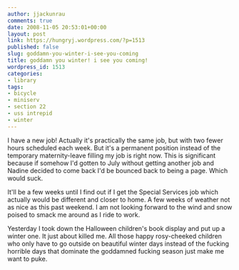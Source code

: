 ```yaml
---
author: jjackunrau
comments: true
date: 2008-11-05 20:53:01+00:00
layout: post
link: https://hungryj.wordpress.com/?p=1513
published: false
slug: goddamn-you-winter-i-see-you-coming
title: goddamn you winter! i see you coming!
wordpress_id: 1513
categories:
- library
tags:
- bicycle
- miniserv
- section 22
- uss intrepid
- winter
---
```


I have a new job! Actually it's practically the same job, but with two fewer hours scheduled each week. But it's a permanent position instead of the temporary maternity-leave filling my job is right now. This is significant because if somehow I'd gotten to July without getting another job and Nadine decided to come back I'd be bounced back to being a page. Which would suck. 

It'll be a few weeks until I find out if I get the Special Services job which actually would be different and closer to home. A few weeks of weather not as nice as this past weekend. I am not looking forward to the wind and snow poised to smack me around as I ride to work.

Yesterday I took down the Halloween children's book display and put up a winter one. It just about killed me. All those happy rosy-cheeked children who only have to go outside on beautiful winter days instead of the fucking horrible days that dominate the goddamned fucking season just make me want to puke.
